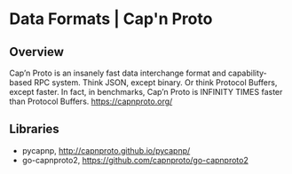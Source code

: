 # Data Formats | Cap'n Proto

## Overview

Cap’n Proto is an insanely fast data interchange format and capability-based RPC system. Think JSON, except binary. Or think Protocol Buffers, except faster. In fact, in benchmarks, Cap’n Proto is INFINITY TIMES faster than Protocol Buffers. https://capnproto.org/

## Libraries

- pycapnp, http://capnproto.github.io/pycapnp/
- go-capnproto2, https://github.com/capnproto/go-capnproto2